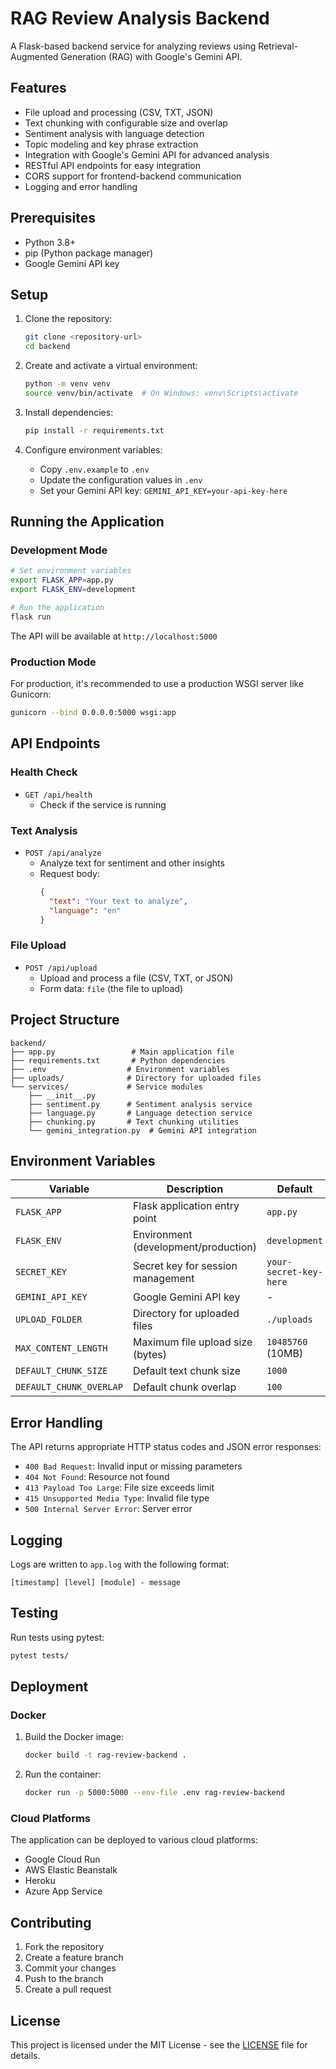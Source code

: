 # RAG Review Analysis Backend

A Flask-based backend service for analyzing reviews using Retrieval-Augmented Generation (RAG) with Google's Gemini API.

## Features

- File upload and processing (CSV, TXT, JSON)
- Text chunking with configurable size and overlap
- Sentiment analysis with language detection
- Topic modeling and key phrase extraction
- Integration with Google's Gemini API for advanced analysis
- RESTful API endpoints for easy integration
- CORS support for frontend-backend communication
- Logging and error handling

## Prerequisites

- Python 3.8+
- pip (Python package manager)
- Google Gemini API key

## Setup

1. Clone the repository:
   ```bash
   git clone <repository-url>
   cd backend
   ```

2. Create and activate a virtual environment:
   ```bash
   python -m venv venv
   source venv/bin/activate  # On Windows: venv\Scripts\activate
   ```

3. Install dependencies:
   ```bash
   pip install -r requirements.txt
   ```

4. Configure environment variables:
   - Copy `.env.example` to `.env`
   - Update the configuration values in `.env`
   - Set your Gemini API key: `GEMINI_API_KEY=your-api-key-here`

## Running the Application

### Development Mode

```bash
# Set environment variables
export FLASK_APP=app.py
export FLASK_ENV=development

# Run the application
flask run
```

The API will be available at `http://localhost:5000`

### Production Mode

For production, it's recommended to use a production WSGI server like Gunicorn:

```bash
gunicorn --bind 0.0.0.0:5000 wsgi:app
```

## API Endpoints

### Health Check

- `GET /api/health`
  - Check if the service is running

### Text Analysis

- `POST /api/analyze`
  - Analyze text for sentiment and other insights
  - Request body:
    ```json
    {
      "text": "Your text to analyze",
      "language": "en"
    }
    ```

### File Upload

- `POST /api/upload`
  - Upload and process a file (CSV, TXT, or JSON)
  - Form data: `file` (the file to upload)

## Project Structure

```
backend/
├── app.py                 # Main application file
├── requirements.txt       # Python dependencies
├── .env                  # Environment variables
├── uploads/              # Directory for uploaded files
└── services/             # Service modules
    ├── __init__.py
    ├── sentiment.py      # Sentiment analysis service
    ├── language.py       # Language detection service
    ├── chunking.py       # Text chunking utilities
    └── gemini_integration.py  # Gemini API integration
```

## Environment Variables

| Variable | Description | Default |
|----------|-------------|---------|
| `FLASK_APP` | Flask application entry point | `app.py` |
| `FLASK_ENV` | Environment (development/production) | `development` |
| `SECRET_KEY` | Secret key for session management | `your-secret-key-here` |
| `GEMINI_API_KEY` | Google Gemini API key | - |
| `UPLOAD_FOLDER` | Directory for uploaded files | `./uploads` |
| `MAX_CONTENT_LENGTH` | Maximum file upload size (bytes) | `10485760` (10MB) |
| `DEFAULT_CHUNK_SIZE` | Default text chunk size | `1000` |
| `DEFAULT_CHUNK_OVERLAP` | Default chunk overlap | `100` |

## Error Handling

The API returns appropriate HTTP status codes and JSON error responses:

- `400 Bad Request`: Invalid input or missing parameters
- `404 Not Found`: Resource not found
- `413 Payload Too Large`: File size exceeds limit
- `415 Unsupported Media Type`: Invalid file type
- `500 Internal Server Error`: Server error

## Logging

Logs are written to `app.log` with the following format:
```
[timestamp] [level] [module] - message
```

## Testing

Run tests using pytest:

```bash
pytest tests/
```

## Deployment

### Docker

1. Build the Docker image:
   ```bash
   docker build -t rag-review-backend .
   ```

2. Run the container:
   ```bash
   docker run -p 5000:5000 --env-file .env rag-review-backend
   ```

### Cloud Platforms

The application can be deployed to various cloud platforms:

- Google Cloud Run
- AWS Elastic Beanstalk
- Heroku
- Azure App Service

## Contributing

1. Fork the repository
2. Create a feature branch
3. Commit your changes
4. Push to the branch
5. Create a pull request

## License

This project is licensed under the MIT License - see the [LICENSE](LICENSE) file for details.

